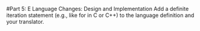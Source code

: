 #Part 5: E Language Changes: Design and Implementation
Add a definite iteration statement (e.g., like for in C or C++) to the language definition and your translator.